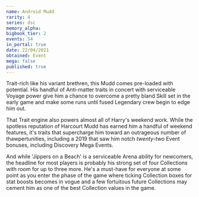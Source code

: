 ```yaml
---
name: Android Mudd
rarity: 4
series: dsc
memory_alpha:
bigbook_tier: 2
events: 54
in_portal: true
date: 22/04/2021
obtained: Event
mega: false
published: true
---
```


Trait-rich like his variant brethren, this Mudd comes pre-loaded with potential. His handful of Anti-matter traits in concert with serviceable Voyage power give him a chance to overcome a pretty bland Skill set in the early game and make some runs until fused Legendary crew begin to edge him out. 

That Trait engine also powers almost all of Harry's weekend work. While the spotless reputation of Harcourt Mudd has earned him a handful of weekend features, it's traits that supercharge him toward an outrageous number of thawpertunities, including a 2019 that saw him notch *twenty-two* Event bonuses, including Discovery Mega Events.

And while 'Jippers on a Beach' is a serviceable Arena ability for newcomers, the headline for most players is probably his strong set of four Collections with room for up to three more. He's a must-have for everyone at some point as you enter the phase of the game where ticking Collection boxes for stat boosts becomes in vogue and a few fortuitous future Collections may cement him as one of the best Collection values in the game.
